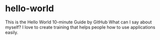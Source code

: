# hello-world
This is the Hello World 10-minute Guide by GitHub
What can I say about myself? I love to create training that helps people how to use applications easily. 
